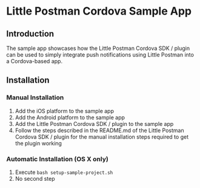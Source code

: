 # Little Postman Cordova Sample App

## Introduction

The sample app showcases how the Little Postman Cordova SDK / plugin can be used to
simply integrate push notifications using Little Postman into a Cordova-based app.

## Installation

### Manual Installation

1. Add the iOS platform to the sample app
2. Add the Android platform to the sample app
3. Add the Little Postman Cordova SDK / plugin to the sample app
4. Follow the steps described in the README.md of the Little Postman Cordova SDK
   / plugin for the manual installation steps required to get the plugin working

### Automatic Installation (OS X only)

1. Execute `bash setup-sample-project.sh`
2. No second step
